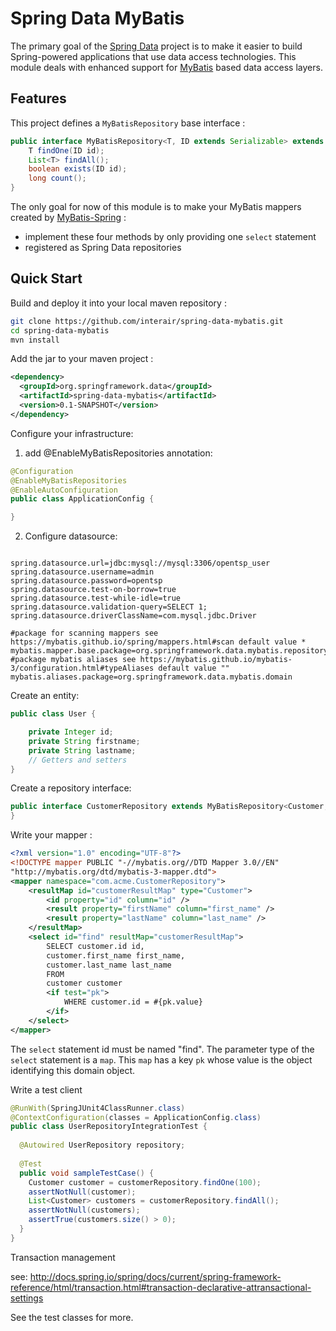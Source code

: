 # Spring Data MyBatis #

The primary goal of the [Spring Data](http://www.springsource.org/spring-data) project is to make it easier to build Spring-powered applications that use data access technologies. This module deals with enhanced support for [MyBatis](https://code.google.com/p/mybatis/) based data access layers.

## Features ##
This project defines a `MyBatisRepository` base interface  : 

```java
public interface MyBatisRepository<T, ID extends Serializable> extends Repository<T, ID> {	
	T findOne(ID id);
	List<T> findAll();
	boolean exists(ID id);
	long count();
}
```
The only goal for now of this module is to make your MyBatis mappers created by [MyBatis-Spring](http://mybatis.github.io/spring/) : 
 * implement these four methods by only providing one `select` statement
 * registered as Spring Data repositories


## Quick Start ##

Build and deploy it into your local maven repository :

```bash
git clone https://github.com/interair/spring-data-mybatis.git
cd spring-data-mybatis
mvn install
```

Add the jar to your maven project : 

```xml
<dependency>
  <groupId>org.springframework.data</groupId>
  <artifactId>spring-data-mybatis</artifactId>
  <version>0.1-SNAPSHOT</version>
</dependency>
```

Configure your infrastructure: 
 1. add @EnableMyBatisRepositories annotation:
```java
@Configuration
@EnableMyBatisRepositories
@EnableAutoConfiguration
public class ApplicationConfig {

}
```
 2. Configure datasource:
 
```properties

spring.datasource.url=jdbc:mysql://mysql:3306/opentsp_user
spring.datasource.username=admin
spring.datasource.password=opentsp
spring.datasource.test-on-borrow=true
spring.datasource.test-while-idle=true
spring.datasource.validation-query=SELECT 1;
spring.datasource.driverClassName=com.mysql.jdbc.Driver

#package for scanning mappers see https://mybatis.github.io/spring/mappers.html#scan default value *
mybatis.mapper.base.package=org.springframework.data.mybatis.repository
#package mybatis aliases see https://mybatis.github.io/mybatis-3/configuration.html#typeAliases default value ""
mybatis.aliases.package=org.springframework.data.mybatis.domain

```

Create an entity:

```java
public class User {

	private Integer id;
	private String firstname;
	private String lastname;
	// Getters and setters
}
```

Create a repository interface:

```java
public interface CustomerRepository extends MyBatisRepository<Customer, Integer> {
}
```

Write your mapper : 

```xml
<?xml version="1.0" encoding="UTF-8"?>
<!DOCTYPE mapper PUBLIC "-//mybatis.org//DTD Mapper 3.0//EN" 
"http://mybatis.org/dtd/mybatis-3-mapper.dtd">
<mapper namespace="com.acme.CustomerRepository">
	<resultMap id="customerResultMap" type="Customer">
		<id property="id" column="id" />
		<result property="firstName" column="first_name" />
		<result property="lastName" column="last_name" />
	</resultMap>
	<select id="find" resultMap="customerResultMap">
		SELECT customer.id id,
		customer.first_name first_name,
		customer.last_name last_name
		FROM
		customer customer	
		<if test="pk">
			WHERE customer.id = #{pk.value}
		</if>
	</select>
</mapper>
```

The `select` statement id must be named "find".
The parameter type of the `select` statement is a `map`.
This `map` has a key `pk` whose value is the object identifying this domain object.

Write a test client

```java
@RunWith(SpringJUnit4ClassRunner.class)
@ContextConfiguration(classes = ApplicationConfig.class)
public class UserRepositoryIntegrationTest {
     
  @Autowired UserRepository repository;
     
  @Test
  public void sampleTestCase() {         
	Customer customer = customerRepository.findOne(100);
	assertNotNull(customer); 
	List<Customer> customers = customerRepository.findAll();
	assertNotNull(customers);
	assertTrue(customers.size() > 0);
  }
}
```

Transaction management

see: http://docs.spring.io/spring/docs/current/spring-framework-reference/html/transaction.html#transaction-declarative-attransactional-settings  

See the test classes for more.






